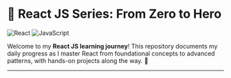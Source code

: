 # 🚀 React JS Series: From Zero to Hero 

![React](https://img.shields.io/badge/React-20232A?style=for-the-badge&logo=react&logoColor=61DAFB) ![JavaScript](https://img.shields.io/badge/JavaScript-F7DF1E?style=for-the-badge&logo=javascript&logoColor=black)

Welcome to my **React JS learning journey**! This repository documents my daily progress as I master React from foundational concepts to advanced patterns, with hands-on projects along the way. 🌟

---

